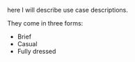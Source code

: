 here I will describe use case descriptions.

They come in three forms:
- Brief
- Casual
- Fully dressed